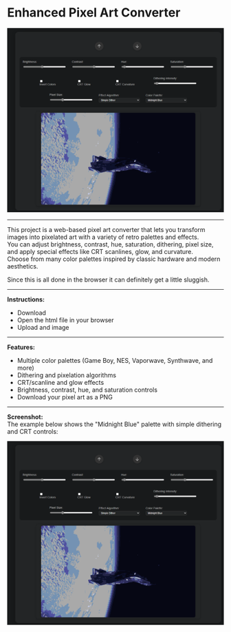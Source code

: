 # Enhanced Pixel Art Converter

![Pixel Art Converter Screenshot](./image.png)

---
This project is a web-based pixel art converter that lets you transform images into pixelated art with a variety of retro palettes and effects.  
You can adjust brightness, contrast, hue, saturation, dithering, pixel size, and apply special effects like CRT scanlines, glow, and curvature.  
Choose from many color palettes inspired by classic hardware and modern aesthetics.

Since this is all done in the browser it can definitely get a little sluggish.

---
**Instructions:**
- Download
- Open the html file in your browser
- Upload and image

---
**Features:**
- Multiple color palettes (Game Boy, NES, Vaporwave, Synthwave, and more)
- Dithering and pixelation algorithms
- CRT/scanline and glow effects
- Brightness, contrast, hue, and saturation controls
- Download your pixel art as a PNG

---
**Screenshot:**  
The example below shows the "Midnight Blue" palette with simple dithering and CRT controls:

![Pixel Art Example](./image.png)
